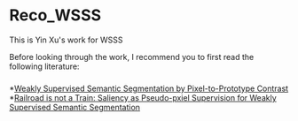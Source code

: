 # Reco_WSSS
This is Yin Xu's work for WSSS


Before looking through the work, I recommend you to first read the following literature:
###

*[Weakly Supervised Semantic Segmentation by Pixel-to-Prototype Contrast](https://arxiv.org/abs/2110.07110)
*[Railroad is not a Train: Saliency as Pseudo-pxiel Supervision for Weakly Supervised Semantic Segmentation](https://openaccess.thecvf.com/content/CVPR2021/papers/Lee_Railroad_Is_Not_a_Train_Saliency_As_Pseudo-Pixel_Supervision_for_CVPR_2021_paper.pdf)

